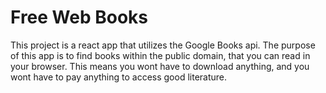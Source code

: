 # Free Web Books

This project is a react app that utilizes the Google Books api. The purpose of this app is to find books within the public domain, that you can read in your browser. This means you wont have to download anything, and you wont have to pay anything to access good literature.